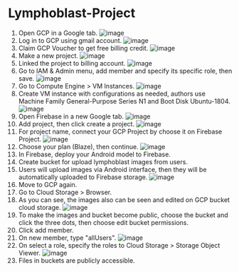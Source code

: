 # Lymphoblast-Project

1. Open GCP in a Google tab.
![image](https://user-images.githubusercontent.com/78900200/121197633-a9d92b00-c89b-11eb-9f64-e3cddc100d64.png)
2. Log in to GCP using gmail account.
![image](https://user-images.githubusercontent.com/78900200/121187710-8d84c080-c892-11eb-9200-009bbb115d52.png)
3. Claim GCP Voucher to get free billing credit.
![image](https://user-images.githubusercontent.com/78900200/121198355-44d20500-c89c-11eb-93bc-d311294e1c4c.png)
4. Make a new project.
![image](https://user-images.githubusercontent.com/78900200/121197837-da20c980-c89b-11eb-80d6-ee54f17d530f.png)
5. Linked the project to billing account.
![image](https://user-images.githubusercontent.com/78900200/121187909-c1f87c80-c892-11eb-8968-033c3c4d01bf.png)
6. Go to IAM & Admin menu, add member and specify its specific role, then save.
![image](https://user-images.githubusercontent.com/78900200/121188118-ff5d0a00-c892-11eb-8767-6d2e31646366.png)
7. Go to Compute Engine > VM Instances.
![image](https://user-images.githubusercontent.com/78900200/121188298-2d424e80-c893-11eb-84fc-14c98649b90d.png)
8. Create VM instance with configurations as needed, authors use Machine Family General-Purpose Series N1 and Boot Disk Ubuntu-1804.
![image](https://user-images.githubusercontent.com/78900200/121198668-82cf2900-c89c-11eb-8b7f-2945ae9ed35c.png)
9. Open Firebase in a new Google tab.
![image](https://user-images.githubusercontent.com/78900200/121188564-72ff1700-c893-11eb-9e1a-d6cd6986a17a.png)
10. Add project, then click create a project.
![image](https://user-images.githubusercontent.com/78900200/121199238-f96c2680-c89c-11eb-9713-a7eb6f083e82.png)
11. For project name, connect your GCP Project by choose it on Firebase Project.
![image](https://user-images.githubusercontent.com/78900200/121188564-72ff1700-c893-11eb-9e1a-d6cd6986a17a.png)
12. Choose your plan (Blaze), then continue.
![image](https://user-images.githubusercontent.com/78900200/121188682-8ad69b00-c893-11eb-8844-26d942b00fc4.png)
13. In Firebase, deploy your Android model to Firebase.
14. Create bucket for upload lymphoblast images from users.
15. Users will upload images via Android interface, then they will be automatically uploaded to Firebase storage.
![image](https://user-images.githubusercontent.com/78900200/121188870-b8bbdf80-c893-11eb-8b65-a73d74a1db04.png)
16. Move to GCP again.
17. Go to Cloud Storage > Browser.
18. As you can see, the images also can be seen and edited on GCP bucket cloud storage.
![image](https://user-images.githubusercontent.com/78900200/121189043-eacd4180-c893-11eb-85a3-e07a9e890d54.png)
19. To make the images and bucket become public, choose the bucket and click the three dots, then choose edit bucket permissions.
20. Click add member.
21. On new member, type "allUsers".
![image](https://user-images.githubusercontent.com/78900200/121189341-34b62780-c894-11eb-978a-bfbc78a08314.png)
22. On select a role, specify the roles to Cloud Storage > Storage Object Viewer.
![image](https://user-images.githubusercontent.com/78900200/121189213-14866880-c894-11eb-8593-1df486f7356b.png)
23. Files in buckets are publicly accessible.
